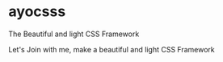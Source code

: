 # ayocsss
The Beautiful and light CSS Framework

Let's Join with me, make a beautiful and light CSS Framework

